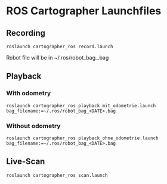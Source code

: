 # ROS Cartographer Launchfiles

## Recording
```roslaunch cartographer_ros record.launch```

Robot file will be in ~/.ros/robot_bag_<DATE>.bag

## Playback
### With odometry
```roslaunch cartographer_ros playback_mit_odometrie.launch bag_filename:=~/.ros/robot_bag_<DATE>.bag```
### Without odometry
```roslaunch cartographer_ros playback_ohne_odometrie.launch bag_filename:=~/.ros/robot_bag_<DATE>.bag```

## Live-Scan
```roslaunch cartographer_ros scan.launch```
